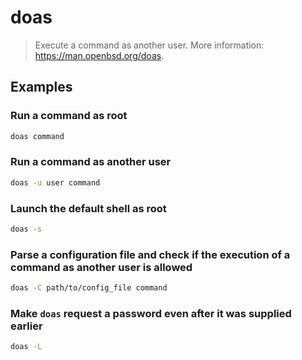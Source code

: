 # doas

> Execute a command as another user. More information: <https://man.openbsd.org/doas>.

## Examples

### Run a command as root

```bash
doas command
```

### Run a command as another user

```bash
doas -u user command
```

### Launch the default shell as root

```bash
doas -s
```

### Parse a configuration file and check if the execution of a command as another user is allowed

```bash
doas -C path/to/config_file command
```

### Make `doas` request a password even after it was supplied earlier

```bash
doas -L
```
